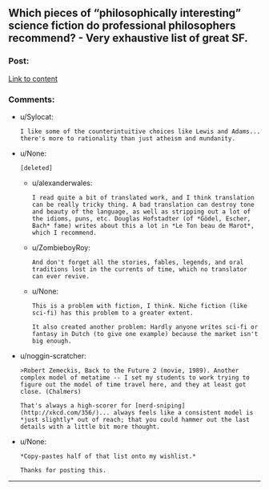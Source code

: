 ## Which pieces of “philosophically interesting” science fiction do professional philosophers recommend? - Very exhaustive list of great SF.

### Post:

[Link to content](http://www.faculty.ucr.edu/~eschwitz/SchwitzPapers/SF-MasterList-141103-byauthor.pdf)

### Comments:

- u/Sylocat:
  ```
  I like some of the counterintuitive choices like Lewis and Adams... there's more to rationality than just atheism and mundanity.
  ```

- u/None:
  ```
  [deleted]
  ```

  - u/alexanderwales:
    ```
    I read quite a bit of translated work, and I think translation can be really tricky thing. A bad translation can destroy tone and beauty of the language, as well as stripping out a lot of the idioms, puns, etc. Douglas Hofstadter (of *Gödel, Escher, Bach* fame) writes about this a lot in *Le Ton beau de Marot*, which I recommend.
    ```

  - u/ZombieboyRoy:
    ```
    And don't forget all the stories, fables, legends, and oral traditions lost in the currents of time, which no translator can ever revive.
    ```

  - u/None:
    ```
    This is a problem with fiction, I think. Niche fiction (like sci-fi) has this problem to a greater extent.

    It also created another problem: Hardly anyone writes sci-fi or fantasy in Dutch (to give one example) because the market isn't big enough.
    ```

- u/noggin-scratcher:
  ```
  >Robert Zemeckis, Back to the Future 2 (movie, 1989). Another complex model of metatime -- I set my students to work trying to figure out the model of time travel here, and they at least got close. (Chalmers)

  That's always a high-scorer for [nerd-sniping](http://xkcd.com/356/)... always feels like a consistent model is *just slightly* out of reach; that you could hammer out the last details with a little bit more thought.
  ```

- u/None:
  ```
  *Copy-pastes half of that list onto my wishlist.*

  Thanks for posting this.
  ```

---

